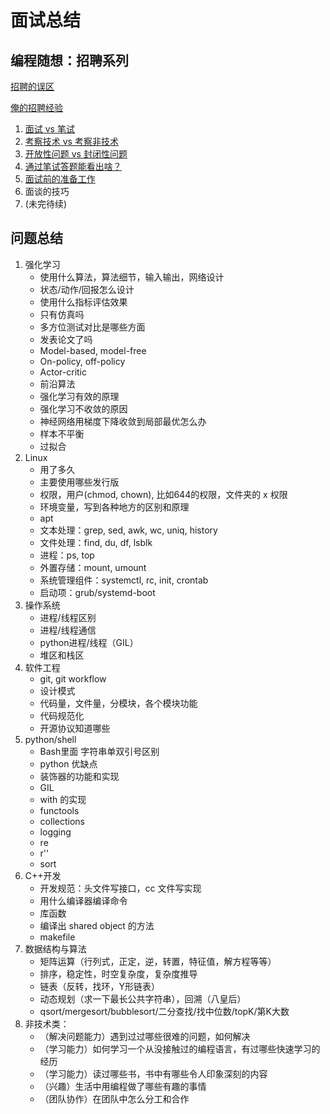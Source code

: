 # 面试总结

## 编程随想：招聘系列

[招聘的误区](https://program-think.blogspot.com/2009/04/defect-of-hire.html)

[俺的招聘经验](https://program-think.blogspot.com/2011/03/hiring-experience-0.html#index)

1. [面试 vs 笔试](https://program-think.blogspot.com/2011/03/hiring-experience-1.html)
2. [考察技术 vs 考察非技术](https://program-think.blogspot.com/2011/03/hiring-experience-2.html)
3. [开放性问题 vs 封闭性问题](https://program-think.blogspot.com/2011/05/hiring-experience-3.html)
4. [通过笔试答题能看出啥？](https://program-think.blogspot.com/2011/11/hiring-experience-4.html)
5. [面试前的准备工作](https://program-think.blogspot.com/2012/12/hiring-experience-5.html)
6. 面谈的技巧
7. (未完待续)

## 问题总结

1. 强化学习
   - 使用什么算法，算法细节，输入输出，网络设计
   - 状态/动作/回报怎么设计
   - 使用什么指标评估效果
   - 只有仿真吗
   - 多方位测试对比是哪些方面
   - 发表论文了吗
   - Model-based, model-free
   - On-policy, off-policy
   - Actor-critic
   - 前沿算法
   - 强化学习有效的原理
   - 强化学习不收敛的原因
   - 神经网络用梯度下降收敛到局部最优怎么办
   - 样本不平衡
   - 过拟合
2. Linux
   - 用了多久
   - 主要使用哪些发行版
   - 权限，用户(chmod, chown), 比如644的权限，文件夹的 x 权限
   - 环境变量，写到各种地方的区别和原理
   - apt
   - 文本处理：grep, sed, awk, wc, uniq, history
   - 文件处理：find, du, df, lsblk
   - 进程：ps, top
   - 外置存储：mount, umount
   - 系统管理组件：systemctl, rc, init, crontab
   - 启动项：grub/systemd-boot
3. 操作系统
   - 进程/线程区别
   - 进程/线程通信
   - python进程/线程（GIL）
   - 堆区和栈区
4. 软件工程
   - git, git workflow
   - 设计模式
   - 代码量，文件量，分模块，各个模块功能
   - 代码规范化
   - 开源协议知道哪些
5. python/shell
   - Bash里面 字符串单双引号区别
   - python 优缺点
   - 装饰器的功能和实现
   - GIL
   - with 的实现
   - functools
   - collections
   - logging
   - re
   - r''
   - sort
6. C++开发
   - 开发规范：头文件写接口，cc 文件写实现
   - 用什么编译器编译命令
   - 库函数
   - 编译出 shared object 的方法
   - makefile
7. 数据结构与算法
   - 矩阵运算（行列式，正定，逆，转置，特征值，解方程等等）
   - 排序，稳定性，时空复杂度，复杂度推导
   - 链表（反转，找环，Y形链表）
   - 动态规划（求一下最长公共字符串），回溯（八皇后）
   - qsort/mergesort/bubblesort/二分查找/找中位数/topK/第K大数
8. 非技术类：
   - （解决问题能力）遇到过过哪些很难的问题，如何解决
   - （学习能力）如何学习一个从没接触过的编程语言，有过哪些快速学习的经历
   - （学习能力）读过哪些书，书中有哪些令人印象深刻的内容
   - （兴趣）生活中用编程做了哪些有趣的事情
   - （团队协作）在团队中怎么分工和合作
